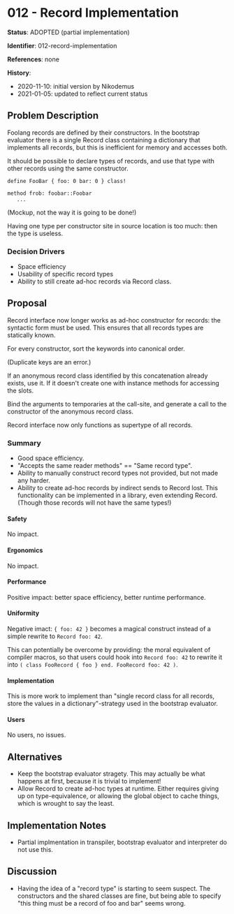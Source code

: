 # 012 - Record Implementation

**Status**: ADOPTED (partial implementation)

**Identifier**: 012-record-implementation

**References**: none

**History**:
- 2020-11-10: initial version by Nikodemus
- 2021-01-05: updated to reflect current status

## Problem Description

Foolang records are defined by their constructors. In the bootstrap evaluator
there is a single Record class containing a dictionary that implements all
records, but this is inefficient for memory and accesses both.

It should be possible to declare types of records, and use that type with other
records using the same constructor.

```
define FooBar { foo: 0 bar: 0 } class!

method frob: foobar::Foobar
   ...
```

(Mockup, not the way it is going to be done!)

Having one type per constructor site in source location is too much: then the
type is useless.

### Decision Drivers

- Space efficiency
- Usability of specific record types
- Ability to still create ad-hoc records via Record class.

## Proposal

Record interface now longer works as ad-hoc constructor for records: the
syntactic form must be used. This ensures that all records types are statically
known.

For every constructor, sort the keywords into canonical order.

(Duplicate keys are an error.)

If an anonymous record class identified by this concatenation already exists,
use it. If it doesn't create one with instance methods for accessing the slots.

Bind the arguments to temporaries at the call-site, and generate a call to the
constructor of the anonymous record class.

Record interface now only functions as supertype of all records.

### Summary

- Good space efficiency.
- "Accepts the same reader methods" == "Same record type".
- Ability to manually construct record types not provided, but
  not made any harder.
- Ability to create ad-hoc records by indirect sends to Record lost.
  This functionality can be implemented in a library, even extending
  Record. (Though those records will not have the same types!)

#### Safety

No impact.

#### Ergonomics

No impact.

#### Performance

Positive impact: better space efficiency, better runtime performance.

#### Uniformity

Negative imact: `{ foo: 42 }` becomes a magical construct instead of a simple
rewrite to `Record foo: 42`.

This can potentially be overcome by providing: the moral equivalent of compiler
macros, so that users could hook into `Record foo: 42` to rewrite it into
`( class FooRecord { foo } end. FooRecord foo: 42 )`.

#### Implementation

This is more work to implement than "single record class for all records, store
the values in a dictionary"-strategy used in the bootstrap evaluator.

#### Users

No users, no issues.

## Alternatives

- Keep the bootstrap evaluator stragety. This may actually be what happens
  at first, because it is trivial to implement!
- Allow Record to create ad-hoc types at runtime. Either requires giving up
  on type-equivalence, or allowing the global object to cache things, which
  is wrought to say the least.

## Implementation Notes

- Partial implmentation in transpiler, bootstrap evaluator and interpreter
  do not use this.

## Discussion

- Having the idea of a "record type" is starting to seem suspect. The
  constructors and the shared classes are fine, but being able to specify
  "this thing must be a record of foo and bar" seems wrong.
